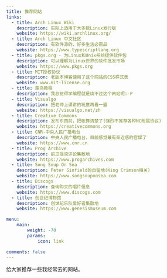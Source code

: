 ```yaml
---
title: 推荐网站
links:
  - title: Arch Linux Wiki
    description: 实际上适用于大多数Linux发行版
    website: https://wiki.archlinux.org/
  - title: Arch Linux 中文社区
    description: 有软件源的，好多生活必需品
    website: https://www.typescriptlang.org
  - title: pkgs.org - 为Linux和Unix系统提供软件包
    description: 可以理解为Linux世界的软件批发市场
    website: https://www.pkgs.org
  - title: MIT授权协议
    description: 老版本博客使用了这个网站的CSS样式表
    website: www.mit-license.org
  - title: 菜鸟教程
    description: 我总觉得学编程就是绕不过这个网站呢:-P
  - title: Visualgo
    description: 把老师上课讲的玩意再看一遍
    website: https://visualgo.net/zh
  - title: Creative Commons
    description: 发布东西前，把帐算清楚了(强烈不推荐各种NC附属协议)
    website: https://creativecommons.org
  - title: CNR-中央人民广播电台
    description: 中央人民广播电台，目前感觉最有亲近感的官媒了
    website: https://www.cnr.cn
  - title: Prog Archive
    description: 前卫摇滚评论集散地
    website: https://www.progarchives.com
  - title: Song Soup On Sea
    description: Peter Sinfield的自留地(King Crimson相关)
    website: https://www.songsouponsea.com
  - title: Discogs
    description: 查询购买的唱片信息
    website: https://www.discogs.com
  - title: 创世纪博物馆
    description: 创世纪乐队爱好者集散地
    website: https://www.genesismuseum.com

menu:
    main: 
        weight: -70
        params:
            icon: link

comments: false
---
```


给大家推荐一些我经常去的网站。